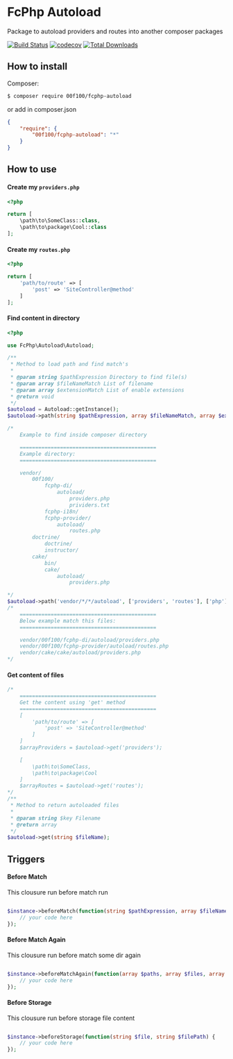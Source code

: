 # FcPhp Autoload

Package to autoload providers and routes into another composer packages

[![Build Status](https://travis-ci.org/00F100/fcphp-autoload.svg?branch=master)](https://travis-ci.org/00F100/fcphp-autoload) [![codecov](https://codecov.io/gh/00F100/fcphp-autoload/branch/master/graph/badge.svg)](https://codecov.io/gh/00F100/fcphp-autoload) [![Total Downloads](https://poser.pugx.org/00F100/fcphp-autoload/downloads)](https://packagist.org/packages/00F100/fcphp-autoload)

## How to install

Composer:

```sh
$ composer require 00f100/fcphp-autoload
```

or add in composer.json

```json
{
	"require": {
		"00f100/fcphp-autoload": "*"
	}
}
```

## How to use

#### Create my `providers.php`

```php
<?php

return [
	\path\to\SomeClass::class,
	\path\to\package\Cool::class
];
```

#### Create my `routes.php`

```php
<?php

return [
	'path/to/route' => [
		'post' => 'SiteController@method'
	]
];
```

#### Find content in directory

```php
<?php

use FcPhp\Autoload\Autoload;

/**
 * Method to load path and find match's
 *
 * @param string $pathExpression Directory to find file(s)
 * @param array $fileNameMatch List of filename
 * @param array $extensionMatch List of enable extensions
 * @return void
 */
$autoload = Autoload::getInstance();
$autoload->path(string $pathExpression, array $fileNameMatch, array $extensionMatch);

/*
	Example to find inside composer directory

	============================================
	Example directory:
	============================================

	vendor/
		00f100/
			fcphp-di/
				autoload/
					providers.php
					prividers.txt
			fcphp-i18n/
			fcphp-provider/
				autoload/
					routes.php
		doctrine/
			doctrine/
			instructor/
		cake/
			bin/
			cake/
				autoload/
					providers.php

*/
$autoload->path('vendor/*/*/autoload', ['providers', 'routes'], ['php']);
/*
	============================================
	Below example match this files:
	============================================

	vendor/00f100/fcphp-di/autoload/providers.php
	vendor/00f100/fcphp-provider/autoload/routes.php
	vendor/cake/cake/autoload/providers.php
*/
```

#### Get content of files
```php
/*
	============================================
	Get the content using 'get' method
	============================================
	[
		'path/to/route' => [
			'post' => 'SiteController@method'
		]
	]
	$arrayProviders = $autoload->get('providers');

	[
		\path\to\SomeClass,
		\path\to\package\Cool
	]
	$arrayRoutes = $autoload->get('routes');
*/
/**
 * Method to return autoloaded files
 *
 * @param string $key Filename
 * @return array
 */
$autoload->get(string $fileName);

```

## Triggers

#### Before Match

This clousure run before match run

```php

$instance->beforeMatch(function(string $pathExpression, array $fileNameMatch, array $extensionMatch) {
	// your code here
});

```

#### Before Match Again

This clousure run before match some dir again

```php

$instance->beforeMatchAgain(function(array $paths, array $files, array $extensions, string $path, string $now) {
	// your code here
});

```

#### Before Storage

This clousure run before storage file content

```php

$instance->beforeStorage(function(string $file, string $filePath) {
	// your code here
});

```
